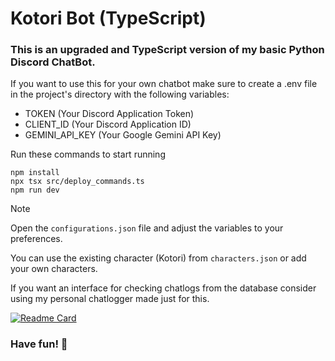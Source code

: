 # Kotori Bot (TypeScript)
### This is an upgraded and TypeScript version of my basic Python Discord ChatBot.

If you want to use this for your own chatbot make sure to create a .env file in the project's directory with the following variables:
+ TOKEN (Your Discord Application Token)
+ CLIENT_ID (Your Discord Application ID)
+ GEMINI_API_KEY (Your Google Gemini API Key)

Run these commands to start running
```
npm install
npx tsx src/deploy_commands.ts
npm run dev
```

> [!NOTE]
> Open the `configurations.json` file and adjust the variables to your preferences.
> 
> You can use the existing character (Kotori) from `characters.json` or add your own characters.

If you want an interface for checking chatlogs from the database consider using my personal chatlogger made just for this.

[![Readme Card](https://github-readme-stats.vercel.app/api/pin/?username=doqin&show_owner=true&repo=chatlogger-for-ktrbot-ts)](https://github.com/doqin/chatlogger-for-ktrbot-ts.git)

### Have fun! 👋

